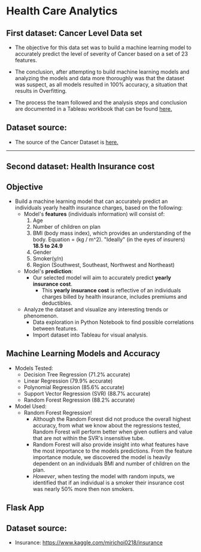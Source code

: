 # Health Care Analytics

## First dataset: Cancer Level Data set
* The objective for this data set was to build a machine learning model to accurately predict the level of severity of Cancer based on a set of 23 features.

* The conclusion, after attempting to build machine learning models and analyzing the models and data more thoroughly was that the dataset was suspect, as all models resulted in 100% accuracy, a situation that results in Overfitting.  
* The process the team followed and the analysis steps and conclusion are documented in a Tableau workbook that can be found [here.](https://public.tableau.com/profile/paul.hardy#!/vizhome/CancerStudyDataAnalysis/STORY-TheLungCancerLevelDataset?publish=yes)

## Dataset source:
* The source of the Cancer Dataset is [here.](https://www.kaggle.com/rishidamarla/cancer-patients-data)

---

## Second dataset: Health Insurance cost
## Objective
* Build a machine learning model that can accurately predict an individuals yearly health insurance charges, based on the following:
  * Model's **features** (individuals information) will consist of:
      1. Age
      2. Number of children on plan
      3. BMI (body mass index), which provides an understanding of the body. Equation = (kg / m^2). "Ideally" (in the eyes of insurers) **18.5 to 24.9**
      4. Gender
      5. Smoker(y/n)
      6. Region (Southwest, Southeast, Northwest and Northeast)
  * Model's **prediction**: 
    * Our selected model will aim to accurately predict **yearly insurance cost**. 
      * This **yearly insurance cost** is reflective of an individuals charges billed by health insurance, includes premiums and deductibles. 
  * Analyze the dataset and visualize any interesting trends or phenomenon. 
    * Data exploration in Python Notebook to find possible correlations between features.
    * Import dataset into Tableau for visual analysis. 

## Machine Learning Models and Accuracy
  * Models Tested:
    * Decision Tree Regression (71.2% accurate)
    * Linear Regression (79.9% accurate)
    * Polynomial Regression (85.6% accurate)
    * Support Vector Regression (SVR) (88.7% accurate)
    * Random Forest Regression (88.2% accurate)
  * Model Used: 
    * Random Forest Regression!
      * Although the Random Forest did not produce the overall highest accuracy, from what we know about the regressions tested, Random Forest will perform better when given outliers and value that are not within the SVR's insensitive tube. 
      * Random Forest will also provide insight into what features have the most importance to the models predictions. From the feature importance module, we discovered the model is heavily dependent on an individuals BMI and number of children on the plan. 
      * *However*, when testing the model with random inputs, we identified that if an individual is a smoker their insurance cost was nearly 50% more then non smokers. 

## Flask App

## Dataset source:
* Insurance: https://www.kaggle.com/mirichoi0218/insurance